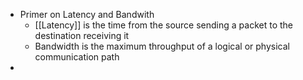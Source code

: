 - Primer on Latency and Bandwith
	- [[Latency]] is the time from the source sending a packet to the destination receiving it
	- Bandwidth is the maximum throughput of a logical or physical communication path
-